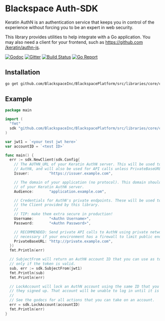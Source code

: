# Blackspace Auth-SDK

Keratin AuthN is an authentication service that keeps you in control of the experience without forcing you to be an expert in web security.

This library provides utilities to help integrate with a Go application. You may also need a client for your frontend, such as [https://github.com
/keratin/authn-js](https://github.com/keratin/authn-js).

[![Godoc](https://godoc.org/github.com/keratin/authn-go/authn?status.svg)](https://godoc.org/github.com/keratin/authn-go/authn)
[![Gitter](https://badges.gitter.im/keratin/authn-server.svg)](https://gitter.im/keratin/authn-server?utm_source=badge&utm_medium=badge&utm_campaign=pr-badge)
[![Build Status](https://travis-ci.org/keratin/authn-go.svg?branch=master)](https://travis-ci.org/keratin/authn-go)
[![Go Report](https://goreportcard.com/badge/github.com/keratin/authn-go)](https://goreportcard.com/report/github.com/keratin/authn-go)

## Installation

```bash
go get github.com/BlackspaceInc/BlackspacePlatform/src/libraries/core/core-auth-sdk
```

## Example

```go
package main

import (
  "fmt"
  sdk "github.com/BlackspaceInc/BlackspacePlatform/src/libraries/core/core-auth-sdk"
)

var jwt1 = `<your test jwt here>`
var accountID = `<test ID>`

func main() {
  err := sdk.NewClient(sdk.Config{
    // The AUTHN_URL of your Keratin AuthN server. This will be used to verify tokens created by
    // AuthN, and will also be used for API calls unless PrivateBaseURL is also set.
    Issuer:         "https://issuer.example.com",

    // The domain of your application (no protocol). This domain should be listed in the APP_DOMAINS
    // of your Keratin AuthN server.
    Audience:       "application.example.com",

    // Credentials for AuthN's private endpoints. These will be used to execute admin actions using
    // the Client provided by this library.
    //
    // TIP: make them extra secure in production!
    Username:       "<Authn Username>",
    Password:       "<Authn Password>",

    // RECOMMENDED: Send private API calls to AuthN using private network routing. This can be
    // necessary if your environment has a firewall to limit public endpoints.
    PrivateBaseURL: "http://private.example.com",
  })
  fmt.Println(err)

  // SubjectFrom will return an AuthN account ID that you can use as to identify the user, if and
  // only if the token is valid.
  sub, err := sdk.SubjectFrom(jwt1)
  fmt.Println(sub)
  fmt.Println(err)

  // LockAccount will lock an AuthN account using the same ID that you saw in the user's JWT when
  // they signed up. That account will be unable to log in until it is unlocked.
  //
  // See the godocs for all actions that you can take on an account.
  err = sdk.LockAccount(accountID)
  fmt.Println(err)
}
```
